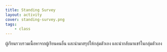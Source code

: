 ```yaml
---
title: Standing Survey
layout: activity
cover: standing-survey.png
tags:
    - class
---
```


ผู้เรียนรวบรวมเนื้อหาจากผู้เรียนคนอื่น และนำมาสรุปให้กลุ่มตัวเอง และนำกลับมาแชร์ในกลุ่มตัวเอง